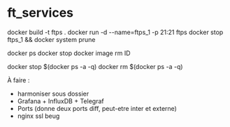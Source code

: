 # ft_services

docker build -t ftps .
docker run -d --name=ftps_1 -p 21:21 ftps
docker stop ftps_1 && docker system prune


docker ps
docker stop
docker image rm ID

docker stop $(docker ps -a -q)
docker rm $(docker ps -a -q)

À faire :

- harmoniser sous dossier
- Grafana + InfluxDB + Telegraf
- Ports (donne deux ports diff, peut-etre inter et externe)
- nginx ssl beug


